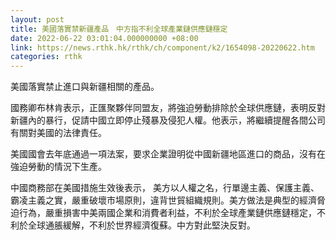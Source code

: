 ```yaml
---
layout: post
title: 美國落實禁新疆產品　中方指不利全球產業鏈供應鏈穩定
date: 2022-06-22 03:01:04.000000000 +08:00
link: https://news.rthk.hk/rthk/ch/component/k2/1654098-20220622.htm
categories: rthk
---
```


美國落實禁止進口與新疆相關的產品。

國務卿布林肯表示，正匯聚夥伴同盟友，將強迫勞動排除於全球供應鏈，表明反對新疆內的暴行，促請中國立即停止殘暴及侵犯人權。他表示，將繼續提醒各間公司有關對美國的法律責任。

美國國會去年底通過一項法案，要求企業證明從中國新疆地區進口的商品，沒有在強迫勞動的情況下生產。

中國商務部在美國措施生效後表示， 美方以人權之名，行單邊主義、保護主義、霸凌主義之實，嚴重破壞市場原則，違背世貿組織規則。美方做法是典型的經濟脅迫行為，嚴重損害中美兩國企業和消費者利益，不利於全球產業鏈供應鏈穩定，不利於全球通脹緩解，不利於世界經濟復蘇。中方對此堅決反對。
